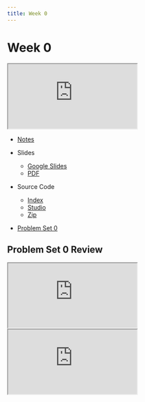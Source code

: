 ```yaml
---
title: Week 0
---
```


# Week 0

<iframe src="https://www.youtube.com/embed/5azaK2cBKGw"></iframe> 


- <a href="https://cs50.harvard.edu/x/2020/notes/0/">Notes</a>
- Slides
  - <a href="https://docs.google.com/presentation/d/17wRd8ksO6QkUq906SUgm17AqcI-Jan42jkY-EmufxnE/edit?usp=sharing">Google Slides</a>
  - <a href="https://cdn.cs50.net/2019/fall/lectures/0/lecture0.pdf">PDF</a>
- Source Code
  - <a href="https://cdn.cs50.net/2019/fall/lectures/0/src0/">Index</a>
  - <a href="https://scratch.mit.edu/studios/25128634/">Studio</a>
  - <a href="https://cdn.cs50.net/2019/fall/lectures/0/src0.zip">Zip</a>
  
- [Problem Set 0](https://mohamed-faroug.github.io/ap/curriculum/0/pset0/)

## Problem Set 0 Review 
<div class="box" >  <iframe src="https://www.youtube.com/embed/3Occxs_Uc-w"></iframe></div>
<div class="box" >   <iframe src="https://www.youtube.com/embed/E0CKzsv_IzI"></iframe></div>
  

   
  
